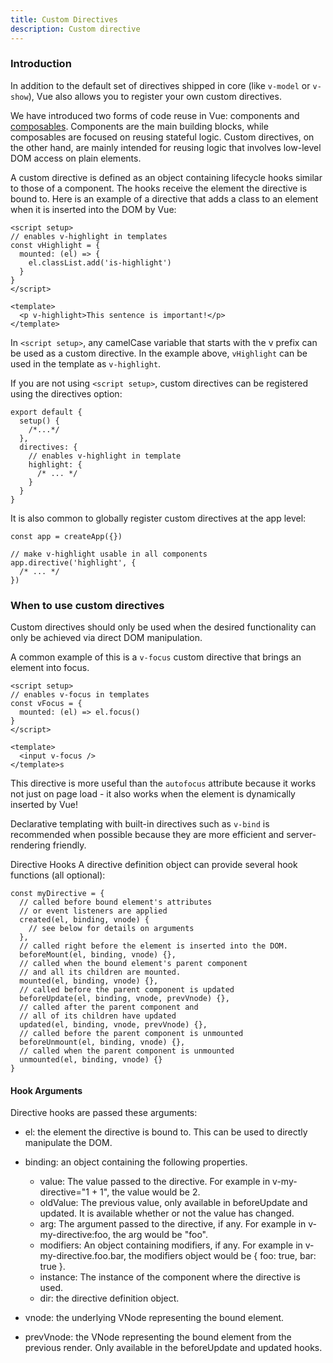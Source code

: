 ```yaml
---
title: Custom Directives
description: Custom directive
---
```


### Introduction​
In addition to the default set of directives shipped in core (like `v-model` or `v-show`), Vue also allows you to register your own custom directives.

We have introduced two forms of code reuse in Vue: components and [composables](reuseable/composables). Components are the main building blocks, while composables are focused on reusing stateful logic. Custom directives, on the other hand, are mainly intended for reusing logic that involves low-level DOM access on plain elements.

A custom directive is defined as an object containing lifecycle hooks similar to those of a component. The hooks receive the element the directive is bound to. Here is an example of a directive that adds a class to an element when it is inserted into the DOM by Vue:

```
<script setup>
// enables v-highlight in templates
const vHighlight = {
  mounted: (el) => {
    el.classList.add('is-highlight')
  }
}
</script>

<template>
  <p v-highlight>This sentence is important!</p>
</template>
```

In `<script setup>`, any camelCase variable that starts with the v prefix can be used as a custom directive. In the example above, `vHighlight` can be used in the template as `v-highlight`.

If you are not using `<script setup>`, custom directives can be registered using the directives option:

```
export default {
  setup() {
    /*...*/
  },
  directives: {
    // enables v-highlight in template
    highlight: {
      /* ... */
    }
  }
}
```

It is also common to globally register custom directives at the app level:

```
const app = createApp({})

// make v-highlight usable in all components
app.directive('highlight', {
  /* ... */
})
```

### When to use custom directives​
Custom directives should only be used when the desired functionality can only be achieved via direct DOM manipulation.

A common example of this is a `v-focus` custom directive that brings an element into focus.

```
<script setup>
// enables v-focus in templates
const vFocus = {
  mounted: (el) => el.focus()
}
</script>

<template>
  <input v-focus />
</template>s
```

This directive is more useful than the `autofocus` attribute because it works not just on page load - it also works when the element is dynamically inserted by Vue!

Declarative templating with built-in directives such as `v-bind` is recommended when possible because they are more efficient and server-rendering friendly.

Directive Hooks​
A directive definition object can provide several hook functions (all optional):

```
const myDirective = {
  // called before bound element's attributes
  // or event listeners are applied
  created(el, binding, vnode) {
    // see below for details on arguments
  },
  // called right before the element is inserted into the DOM.
  beforeMount(el, binding, vnode) {},
  // called when the bound element's parent component
  // and all its children are mounted.
  mounted(el, binding, vnode) {},
  // called before the parent component is updated
  beforeUpdate(el, binding, vnode, prevVnode) {},
  // called after the parent component and
  // all of its children have updated
  updated(el, binding, vnode, prevVnode) {},
  // called before the parent component is unmounted
  beforeUnmount(el, binding, vnode) {},
  // called when the parent component is unmounted
  unmounted(el, binding, vnode) {}
}
```

#### Hook Arguments​
Directive hooks are passed these arguments:

- el: the element the directive is bound to. This can be used to directly manipulate the DOM.

- binding: an object containing the following properties.

    - value: The value passed to the directive. For example in v-my-directive="1 + 1", the value would be 2.
    - oldValue: The previous value, only available in beforeUpdate and updated. It is available whether or not the value has changed.
    - arg: The argument passed to the directive, if any. For example in v-my-directive:foo, the arg would be "foo".
    - modifiers: An object containing modifiers, if any. For example in v-my-directive.foo.bar, the modifiers object would be { foo: true, bar: true }.
    - instance: The instance of the component where the directive is used.
    - dir: the directive definition object.
- vnode: the underlying VNode representing the bound element.

- prevVnode: the VNode representing the bound element from the previous render. Only available in the beforeUpdate and updated hooks.